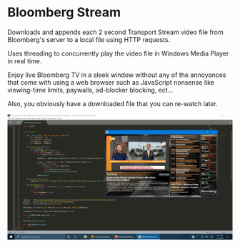 # Bloomberg Stream

Downloads and appends each 2 second Transport Stream video file from Bloomberg's server to a local file using HTTP requests.

Uses threading to concurrently play the video file in Windows Media Player in real time.

Enjoy live Bloomberg TV in a sleek window without any of the annoyances that come with using a web browser such as JavaScript nonsense like viewing-time limits, paywalls, ad-blocker blocking, ect...

Also, you obviously have a downloaded file that you can re-watch later. 

![alt text](https://github.com/treatmesubj/Bloomberg_Stream/blob/master/Screenshot%20(3).png)
